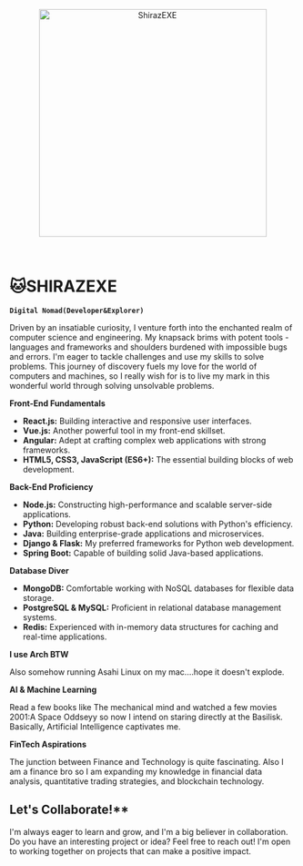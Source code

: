 <div align="center">

<img src="https://miro.medium.com/v2/resize:fit:1200/0*n-2bW82Z6m6U2bij.jpeg" alt="ShirazEXE" width="400" /> </div>

<br>

#  🐱**SHIRAZEXE**

**`Digital Nomad(Developer&Explorer)`**

Driven by an insatiable curiosity, I venture forth into the enchanted realm of computer science and engineering. My knapsack brims with potent tools - languages and frameworks and shoulders burdened with impossible bugs and errors.  I'm eager to tackle challenges and use my skills to solve problems. This journey of discovery fuels my love for the world of computers and machines, so I really wish for is to live my mark in this wonderful world through solving unsolvable problems.

**Front-End Fundamentals**

* **React.js:** Building interactive and responsive user interfaces.
* **Vue.js:** Another powerful tool in my front-end skillset.
* **Angular:** Adept at crafting complex web applications with strong frameworks.
* **HTML5, CSS3, JavaScript (ES6+):** The essential building blocks of web development.

**Back-End Proficiency**

* **Node.js:** Constructing high-performance and scalable server-side applications.
* **Python:** Developing robust back-end solutions with Python's efficiency.
* **Java:** Building enterprise-grade applications and microservices.
* **Django & Flask:** My preferred frameworks for Python web development.
* **Spring Boot:** Capable of building solid Java-based applications.

**Database Diver**

* **MongoDB:** Comfortable working with NoSQL databases for flexible data storage.
* **PostgreSQL & MySQL:** Proficient in relational database management systems.
* **Redis:** Experienced with in-memory data structures for caching and real-time applications.

**I use Arch BTW**

Also somehow running Asahi Linux on my mac....hope it doesn't explode.

**AI & Machine Learning**

Read a few books like  The mechanical mind and watched a few movies 2001:A Space Oddseyy so now I intend on staring directly at the Basilisk. Basically, Artificial Intelligence captivates me.

**FinTech Aspirations**

The junction between Finance and Technology is quite fascinating. Also I am a finance bro so I am expanding my knowledge in financial data analysis, quantitative trading strategies, and blockchain technology.

##   Let's Collaborate!**

I'm always eager to learn and grow, and I'm a big believer in collaboration.  Do you have an interesting project or idea?  Feel free to reach out!  I'm open to working together on projects that can make a positive impact.
